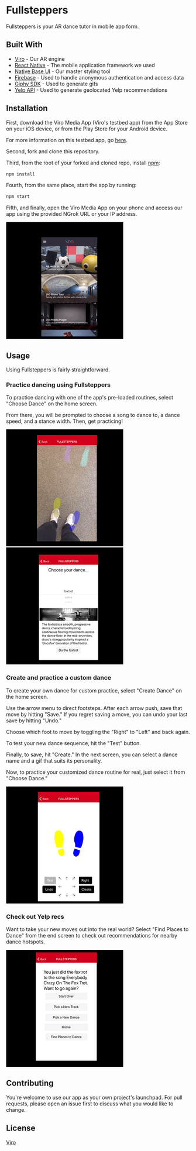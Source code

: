 # Fullsteppers

Fullsteppers is your AR dance tutor in mobile app form.

## Built With

- [Viro](https://docs.viromedia.com/docs/) - Our AR engine
- [React Native](https://facebook.github.io/react-native/) - The mobile application framework we used
- [Native Base UI](https://nativebase.io/) - Our master styling tool
- [Firebase](http://firebase.google.com/docs) - Used to handle anonymous authentication and access data
- [Giphy SDK](https://developers.giphy.com/) - Used to generate gifs
- [Yelp API](https://www.yelp.com/developers/documentation/v3) - Used to generate geolocated Yelp recommendations

## Installation

First, download the Viro Media App (Viro's testbed app) from the App Store on your iOS device, or from the Play Store for your Android device.

For more information on this testbed app, go [here](https://docs.viromedia.com/docs/develop-with-viro).

Second, fork and clone this repository.

Third, from the root of your forked and cloned repo, install [npm](https://www.npmjs.com/):

```bash
npm install
```

Fourth, from the same place, start the app by running:

```bash
npm start
```

Fifth, and finally, open the Viro Media App on your phone and access our app using the provided NGrok URL or your IP address.

![opening viro](js/res/readmegifs/opening_viro.gif)

## Usage

Using Fullsteppers is fairly straightforward.

### Practice dancing using Fullsteppers

To practice dancing with one of the app's pre-loaded routines, select "Choose Dance" on the home screen.

From there, you will be prompted to choose a song to dance to, a dance speed, and a stance width. Then, get practicing!

![dance](js/res/readmegifs/dance.gif)
![select dance](js/res/readmegifs/select_dance.gif)

### Create and practice a custom dance

To create your own dance for custom practice, select "Create Dance" on the home screen.

Use the arrow menu to direct footsteps. After each arrow push, save that move by hitting "Save." If you regret saving a move, you can undo your last save by hitting "Undo."

Choose which foot to move by toggling the "Right" to "Left" and back again.

To test your new dance sequence, hit the "Test" button.

Finally, to save, hit "Create." In the next screen, you can select a dance name and a gif that suits its personality.

Now, to practice your customized dance routine for real, just select it from "Choose Dance."

![creating your dance](js/res/readmegifs/create.gif)

### Check out Yelp recs

Want to take your new moves out into the real world? Select "Find Places to Dance" from the end screen to check out recommendations for nearby dance hotspots.

![yelp recommendations](js/res/readmegifs/yelp.gif)

## Contributing

You're welcome to use our app as your own project's launchpad. For pull requests, please open an issue first to discuss what you would like to change.

## License

[Viro](https://docs.viromedia.com/docs/license)
